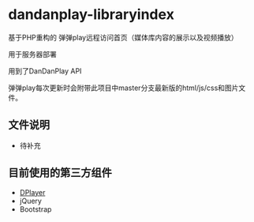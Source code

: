 # dandanplay-libraryindex

基于PHP重构的 弹弹play远程访问首页（媒体库内容的展示以及视频播放）

用于服务器部署

用到了DanDanPlay API

弹弹play每次更新时会附带此项目中master分支最新版的html/js/css和图片文件。

## 文件说明

* 待补充

## 目前使用的第三方组件

* [DPlayer](https://github.com/MoePlayer/DPlayer)
* jQuery
* Bootstrap